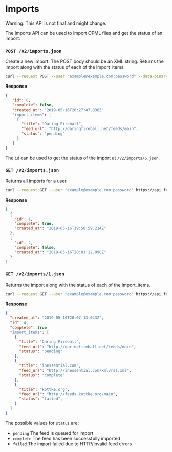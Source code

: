 Imports
=======

Warning: This API is not final and might change.

The Imports API can be used to import OPML files and get the status of an import.

### `POST /v2/imports.json`

Create a new import. The POST body should be an XML string. Returns the import along with the status of each of the import_items.

```bash
curl --request POST --user "example@example.com:password" --data-binary "@/path/to/subscriptions.xml" https://api.feedbin.com/v2/imports.json
```

**Response**

```json
{
   "id": 6,
   "complete": false,
   "created_at": "2019-05-16T20:27:47.038Z"
   "import_items": [
     {
       "title": "Daring Fireball",
       "feed_url": "http://daringfireball.net/feeds/main",
       "status": "pending"
     }
   ]
}
```

The `id` can be used to get the status of the import at `/v2/imports/6.json`.

### `GET /v2/imports.json`

Returns all imports for a user.

```bash
curl --request GET --user "example@example.com:password" https://api.feedbin.com/v2/imports.json
```

**Response**

```json
[
  {
    "id": 1,
    "complete": true,
    "created_at": "2019-05-16T19:58:59.214Z"
  },
  {
    "id": 2,
    "complete": false,
    "created_at": "2019-05-16T20:01:12.090Z"
  }
]
```


### `GET /v2/imports/1.json`

Returns the import along with the status of each of the import_items.

```bash
curl --request GET --user "example@example.com:password" https://api.feedbin.com/v2/imports/1.json
```

**Response**

```json
{
  "created_at": "2019-05-16T20:07:13.043Z",
  "id": 4,
  "complete": true
  "import_items": [
    {
      "title": "Daring Fireball",
      "feed_url": "http://daringfireball.net/feeds/main",
      "status": "pending"
    },
    {
      "title": "inessential.com",
      "feed_url": "http://inessential.com/xml/rss.xml",
      "status": "complete"
    },
    {
      "title": "kottke.org",
      "feed_url": "http://feeds.kottke.org/main",
      "status": "failed",
    }
  ]
}
```

The possible values for `status` are:

- `pending` The feed is queued for import
- `complete` The feed has been successfully imported
- `failed` The import failed due to HTTP/invalid feed errors

